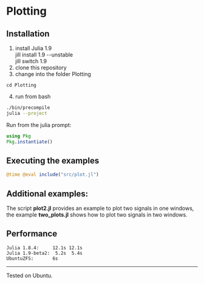 # Plotting

## Installation
1. install Julia 1.9  
   jill install 1.9 --unstable  
   jill switch 1.9
2. clone this repository
3. change into the folder Plotting
```
cd Plotting
```
4. run from bash
```bash
./bin/precompile
julia --project
```
Run from the julia prompt:
```julia
using Pkg
Pkg.instantiate()
```
## Executing the examples
```julia
@time @eval include("src/plot.jl")
```

## Additional examples:
The script **plot2.jl** provides an example to plot two signals in one windows, the example **two_plots.jl** shows how to plot two signals in two windows.

## Performance
```
Julia 1.8.4:     12.1s 12.1s  
Julia 1.9-beta2:  5.2s  5.4s
UbuntuZFS:       6s
```

---



Tested on Ubuntu.
